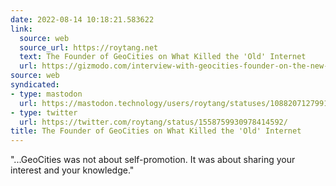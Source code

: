 ```yaml
---
date: 2022-08-14 10:18:21.583622
link:
  source: web
  source_url: https://roytang.net
  text: The Founder of GeoCities on What Killed the 'Old' Internet
  url: https://gizmodo.com/interview-with-geocities-founder-on-the-new-web-tiktok-1849179509
source: web
syndicated:
- type: mastodon
  url: https://mastodon.technology/users/roytang/statuses/108820712799141463
- type: twitter
  url: https://twitter.com/roytang/status/1558759930978414592/
title: The Founder of GeoCities on What Killed the 'Old' Internet
---
```


"...GeoCities was not about self-promotion. It was about sharing your interest and your knowledge."